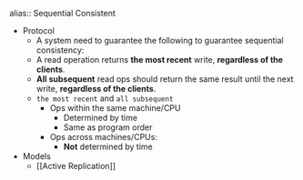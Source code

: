 alias:: Sequential Consistent

- Protocol
	- A system need to guarantee the following to guarantee sequential consistency:
	- A read operation returns **the most recent** write, **regardless of the clients**.
	- **All subsequent** read ops should return the same result until the next write, **regardless of the clients**.
	- `the most recent` and `all subsequent`
		- Ops within the same machine/CPU
			- Determined by time
			- Same as program order
		- Ops across machines/CPUs:
			- **Not** determined by time
- Models
	- [[Active Replication]]
